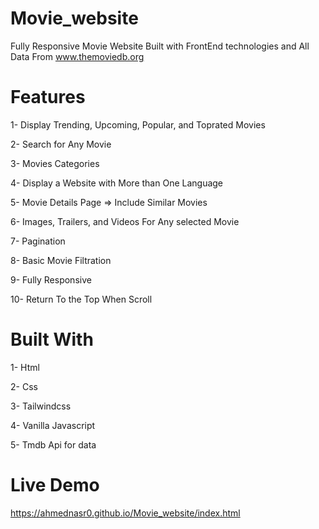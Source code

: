 # Movie_website 
  Fully Responsive Movie Website Built with FrontEnd technologies and All Data From www.themoviedb.org 
# Features
  1- Display Trending, Upcoming, Popular, and Toprated Movies
  
  2- Search for Any Movie
  
  3- Movies Categories
  
  4- Display a Website with More than One Language 
  
  5- Movie Details Page => Include Similar Movies
  
  6- Images, Trailers, and Videos For Any selected Movie
  
  7- Pagination 
  
  8- Basic Movie Filtration 
  
  9- Fully Responsive
  
  10- Return To the Top When Scroll
# Built With
 1- Html
 
 2- Css
 
 3- Tailwindcss
 
 4- Vanilla Javascript
 
 5- Tmdb Api for data 
# Live Demo
  https://ahmednasr0.github.io/Movie_website/index.html
  
